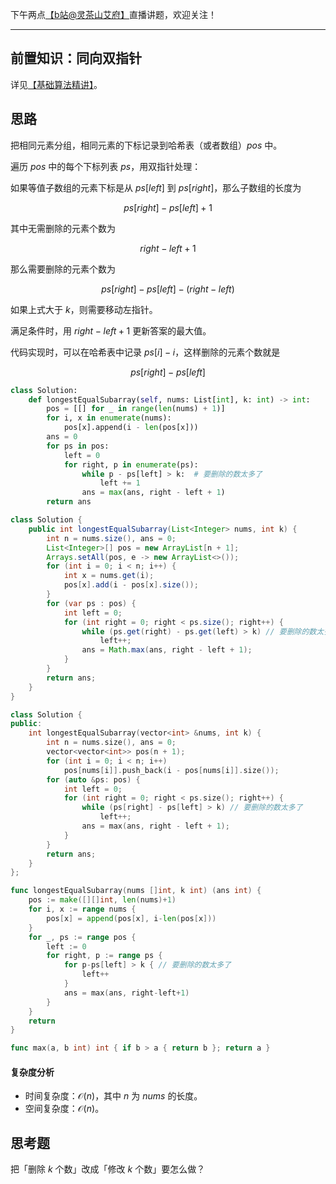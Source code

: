 下午两点[【b站@灵茶山艾府】](https://space.bilibili.com/206214)直播讲题，欢迎关注！

---

## 前置知识：同向双指针

详见[【基础算法精讲】](https://www.bilibili.com/video/BV1hd4y1r7Gq/)。

## 思路

把相同元素分组，相同元素的下标记录到哈希表（或者数组）$\textit{pos}$ 中。

遍历 $\textit{pos}$ 中的每个下标列表 $\textit{ps}$，用双指针处理：

如果等值子数组的元素下标是从 $\textit{ps}[\textit{left}]$ 到 $\textit{ps}[\textit{right}]$，那么子数组的长度为

$$
\textit{ps}[\textit{right}] - \textit{ps}[\textit{left}] + 1
$$

其中无需删除的元素个数为

$$
\textit{right} - \textit{left} + 1
$$

那么需要删除的元素个数为

$$
\textit{ps}[\textit{right}] - \textit{ps}[\textit{left}] - (\textit{right} - \textit{left})
$$

如果上式大于 $k$，则需要移动左指针。

满足条件时，用 $\textit{right}-\textit{left}+1$ 更新答案的最大值。

代码实现时，可以在哈希表中记录 $\textit{ps}[i]-i$，这样删除的元素个数就是

$$
\textit{ps}[\textit{right}] - \textit{ps}[\textit{left}]
$$

```py [sol-Python3]
class Solution:
    def longestEqualSubarray(self, nums: List[int], k: int) -> int:
        pos = [[] for _ in range(len(nums) + 1)]
        for i, x in enumerate(nums):
            pos[x].append(i - len(pos[x]))
        ans = 0
        for ps in pos:
            left = 0
            for right, p in enumerate(ps):
                while p - ps[left] > k:  # 要删除的数太多了
                    left += 1
                ans = max(ans, right - left + 1)
        return ans
```

```java [sol-Java]
class Solution {
    public int longestEqualSubarray(List<Integer> nums, int k) {
        int n = nums.size(), ans = 0;
        List<Integer>[] pos = new ArrayList[n + 1];
        Arrays.setAll(pos, e -> new ArrayList<>());
        for (int i = 0; i < n; i++) {
            int x = nums.get(i);
            pos[x].add(i - pos[x].size());
        }
        for (var ps : pos) {
            int left = 0;
            for (int right = 0; right < ps.size(); right++) {
                while (ps.get(right) - ps.get(left) > k) // 要删除的数太多了
                    left++;
                ans = Math.max(ans, right - left + 1);
            }
        }
        return ans;
    }
}
```

```cpp [sol-C++]
class Solution {
public:
    int longestEqualSubarray(vector<int> &nums, int k) {
        int n = nums.size(), ans = 0;
        vector<vector<int>> pos(n + 1);
        for (int i = 0; i < n; i++)
            pos[nums[i]].push_back(i - pos[nums[i]].size());
        for (auto &ps: pos) {
            int left = 0;
            for (int right = 0; right < ps.size(); right++) {
                while (ps[right] - ps[left] > k) // 要删除的数太多了
                    left++;
                ans = max(ans, right - left + 1);
            }
        }
        return ans;
    }
};
```

```go [sol-Go]
func longestEqualSubarray(nums []int, k int) (ans int) {
	pos := make([][]int, len(nums)+1)
	for i, x := range nums {
		pos[x] = append(pos[x], i-len(pos[x]))
	}
	for _, ps := range pos {
		left := 0
		for right, p := range ps {
			for p-ps[left] > k { // 要删除的数太多了
				left++
			}
			ans = max(ans, right-left+1)
		}
	}
	return
}

func max(a, b int) int { if b > a { return b }; return a }
```

#### 复杂度分析

- 时间复杂度：$\mathcal{O}(n)$，其中 $n$ 为 $\textit{nums}$ 的长度。
- 空间复杂度：$\mathcal{O}(n)$。

## 思考题

把「删除 $k$ 个数」改成「修改 $k$ 个数」要怎么做？
